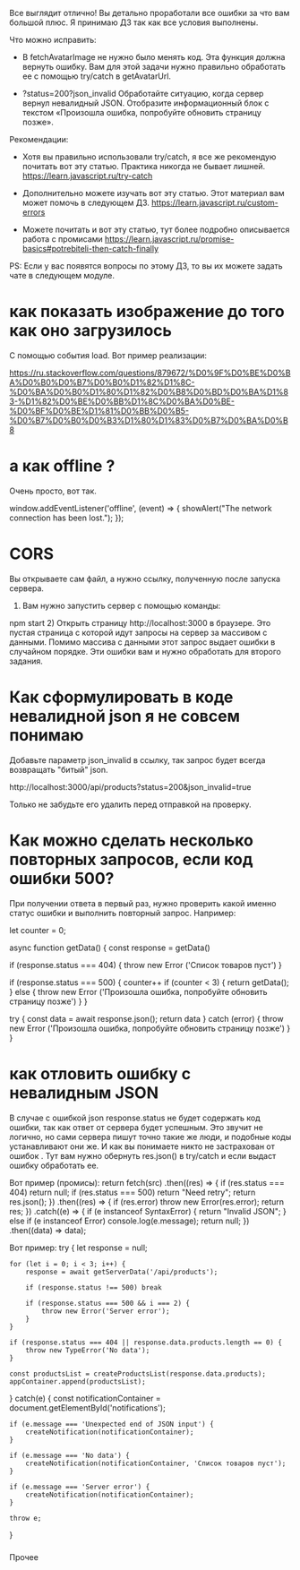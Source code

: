 Все выглядит отлично! Вы детально проработали все ошибки за что вам большой плюс. Я принимаю ДЗ так как все условия выполнены.

Что можно исправить:
- В fetchAvatarImage не нужно было менять код. Эта функция должна вернуть ошибку. Вам для этой задачи нужно правильно обработать ее с помощью try/catch в getAvatarUrl.

- ?status=200?json_invalid
Обработайте ситуацию, когда сервер вернул невалидный JSON. Отобразите информационный блок с текстом «Произошла ошибка, попробуйте обновить страницу позже».

Рекомендации:
- Хотя вы правильно использовали try/catch, я все же рекомендую почитать вот эту статью. Практика никогда не бывает лишней.
https://learn.javascript.ru/try-catch

- Дополнительно можете изучать вот эту статью. Этот материал вам может помочь в следующем ДЗ.
https://learn.javascript.ru/custom-errors

- Можете почитать и вот эту статью, тут более подробно описывается работа с промисами
https://learn.javascript.ru/promise-basics#potrebiteli-then-catch-finally

PS: Если у вас появятся вопросы по этому ДЗ, то вы их можете задать чате в следующем модуле.


# как показать изображение до того как оно загрузилось
С помощью события load. Вот пример реализации:

https://ru.stackoverflow.com/questions/879672/%D0%9F%D0%BE%D0%BA%D0%B0%D0%B7%D0%B0%D1%82%D1%8C-%D0%BA%D0%B0%D1%80%D1%82%D0%B8%D0%BD%D0%BA%D1%83-%D1%82%D0%BE%D0%BB%D1%8C%D0%BA%D0%BE-%D0%BF%D0%BE%D1%81%D0%BB%D0%B5-%D0%B7%D0%B0%D0%B3%D1%80%D1%83%D0%B7%D0%BA%D0%B8

# а как offline ?
Очень просто, вот так.

window.addEventListener('offline', (event) => {
    showAlert("The network connection has been lost.");
});

# CORS
Вы открываете сам файл, а нужно ссылку, полученную после запуска сервера.

1) Вам нужно запустить сервер c помощью команды:

npm start
2) Открыть страницу http://localhost:3000  в браузере. Это пустая страница с которой идут запросы на сервер за массивом с данными. Помимо массива с данными этот запрос выдает ошибки в случайном порядке. Эти ошибки вам и нужно обработать для второго задания.

# Как сформулировать в коде невалидной json я не совсем понимаю

Добавьте параметр json_invalid в ссылку, так запрос будет всегда возвращать "битый" json.

http://localhost:3000/api/products?status=200&json_invalid=true

Только не забудьте его удалить перед отправкой на проверку.

# Как можно сделать несколько повторных запросов, если код ошибки 500?
При получении ответа в первый раз, нужно проверить какой именно статус ошибки и выполнить повторный запрос. Например:

let counter = 0;

async function getData() {
  const response = getData()


  if (response.status === 404) {
    throw new Error ('Список товаров пуст')
  }

  if (response.status === 500) {
    counter++
    if (counter < 3) {
      return getData();
    } else {
        throw new Error ('Произошла ошибка, попробуйте обновить страницу позже')
    }
  }

  try {
    const data = await response.json();
    return data
  } catch (error) {
    throw new Error ('Произошла ошибка, попробуйте обновить страницу позже')
  }
}

# как отловить ошибку с невалидным JSON
В случае с ошибкой json response.status не будет содержать код ошибки, так как ответ от сервера будет успешным. Это звучит не логично, но сами сервера пишут точно такие же люди, и подобные коды устанавливают они же. И как вы понимаете никто не застрахован от ошибок   . Тут вам нужно обернуть res.json() в try/catch и если выдаст ошибку обработать ее.

Вот пример (промисы):
return fetch(src)
  .then((res) => {
    if (res.status === 404) return null;
    if (res.status === 500) return "Need retry";
    return res.json();
  })
  .then((res) => {
    if (res.error) throw new Error(res.error);
    return res;
  })
  .catch((e) => {
    if (e instanceof SyntaxError) {
      return "Invalid JSON";
    } else if (e instanceof Error) console.log(e.message);
    return null;
  })
  .then((data) => data);


Вот пример:
try {
  let response = null;

    for (let i = 0; i < 3; i++) {
        response = await getServerData('/api/products');

        if (response.status !== 500) break

        if (response.status === 500 && i === 2) {
            throw new Error('Server error');
        }
    }

    if (response.status === 404 || response.data.products.length == 0) {
        throw new TypeError('No data');
    }

    const productsList = createProductsList(response.data.products);
    appContainer.append(productsList);
} catch(e) {
    const notificationContainer = document.getElementById('notifications');

    if (e.message === 'Unexpected end of JSON input') {
        createNotification(notificationContainer);
    }

    if (e.message === 'No data') {
        createNotification(notificationContainer, 'Список товаров пуст');
    }

    if (e.message === 'Server error') {
        createNotification(notificationContainer);
    }

    throw e;
}

###
Прочее

